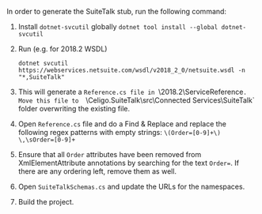 ﻿In order to generate the SuiteTalk stub, run the following command:

1. Install `dotnet-svcutil` globally
   `dotnet tool install --global dotnet-svcutil`

2. Run (e.g. for 2018.2 WSDL)

   ```
   dotnet svcutil https://webservices.netsuite.com/wsdl/v2018_2_0/netsuite.wsdl -n "*,SuiteTalk"
   ```

3. This will generate a `Reference.cs file in `<SolutionDir>\2018.2\ServiceReference`. Move this file to 
   `<SolutionDir>\Celigo.SuiteTalk\src\Connected Services\SuiteTalk` folder overwriting the existing file. 
   
4. Open `Reference.cs` file and do a Find & Replace and replace the following regex patterns with empty strings:
    `\(Order=[0-9]+\)`
    `\,\sOrder=[0-9]+`

5. Ensure that all `Order` attributes have been removed from XmlElementAttribute annotations by searching for the text `Order=`.
   If there are any ordering left, remove them as well.

6. Open `SuiteTalkSchemas.cs` and update the URLs for the namespaces.

5. Build the project.